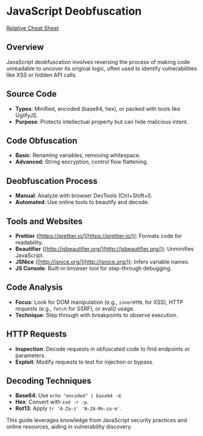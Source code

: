# JavaScript Deobfuscation

[Relative Cheat Sheet](./js-deobfuscation-cheat.md)

## Overview
JavaScript deobfuscation involves reversing the process of making code unreadable to uncover its original logic, often used to identify vulnerabilities like XSS or hidden API calls.

## Source Code
- **Types**: Minified, encoded (base64, hex), or packed with tools like UglifyJS.
- **Purpose**: Protects intellectual property but can hide malicious intent.

## Code Obfuscation
- **Basic**: Renaming variables, removing whitespace.
- **Advanced**: String encryption, control flow flattening.

## Deobfuscation Process
- **Manual**: Analyze with browser DevTools (Ctrl+Shift+I).
- **Automated**: Use online tools to beautify and decode.

## Tools and Websites
- **Prettier** ([https://prettier.io/](https://prettier.io/)): Formats code for readability.
- **Beautifier** ([http://jsbeautifier.org/](http://jsbeautifier.org/)): Unminifies JavaScript.
- **JSNice** ([http://jsnice.org/](http://jsnice.org/)): Infers variable names.
- **JS Console**: Built-in browser tool for step-through debugging.

## Code Analysis
- **Focus**: Look for DOM manipulation (e.g., `innerHTML` for XSS), HTTP requests (e.g., `fetch` for SSRF), or eval() usage.
- **Technique**: Step through with breakpoints to observe execution.

## HTTP Requests
- **Inspection**: Decode requests in obfuscated code to find endpoints or parameters.
- **Exploit**: Modify requests to test for injection or bypass.

## Decoding Techniques
- **Base64**: Use `echo "encoded" | base64 -d`.
- **Hex**: Convert with `xxd -r -p`.
- **Rot13**: Apply `tr 'A-Za-z' 'N-ZA-Mn-za-m'`.

This guide leverages knowledge from JavaScript security practices and online resources, aiding in vulnerability discovery.
